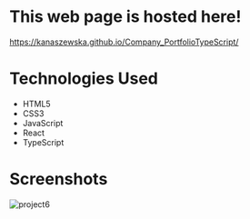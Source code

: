 # This web page is hosted here!
https://kanaszewska.github.io/Company_PortfolioTypeScript/


# Technologies Used
* HTML5
* CSS3
* JavaScript
* React
* TypeScript



# Screenshots

![project6](https://user-images.githubusercontent.com/106904594/201998808-94e03f15-209e-4aea-80b6-c6ad35c77c66.jpg)
